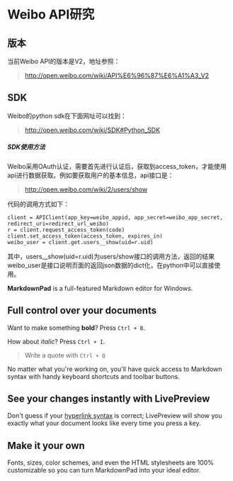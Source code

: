 # Weibo API研究 #

## 版本 ##

当前Weibo API的版本是V2，地址参照：

>http://open.weibo.com/wiki/API%E6%96%87%E6%A1%A3_V2

## SDK ##

Weibo的python sdk在下面网址可以找到：

>http://open.weibo.com/wiki/SDK#Python_SDK

##### SDK使用方法 ###

Weibo采用OAuth认证，需要首先进行认证后，获取到access_token，才能使用api进行数据获取。例如要获取用户的基本信息，api接口是：

>http://open.weibo.com/wiki/2/users/show

代码的调用方式如下：

	client = APIClient(app_key=weibo_appid, app_secret=weibo_app_secret, redirect_uri=redirect_url_weibo)
	r = client.request_access_token(code)
	client.set_access_token(access_token, expires_in)
	weibo_user = client.get.users__show(uid=r.uid)

其中，users__show(uid=r.uid)为users/show接口的调用方法，返回的结果weibo_user是接口说明页面的返回json数据的dict化，在python中可以直接使用。




**MarkdownPad** is a full-featured Markdown editor for Windows. 

## Full control over your documents ##

Want to make something **bold**? Press `Ctrl + B`.

How about *italic*? Press `Ctrl + I`.

> Write a quote with `Ctrl + Q`

No matter what you're working on, you'll have quick access to Markdown syntax with handy keyboard shortcuts and toolbar buttons.

## See your changes instantly with LivePreview ##

Don't guess if your [hyperlink syntax](http://markdownpad.com) is correct; LivePreview will show you exactly what your document looks like every time you press a key.

## Make it your own ##

Fonts, sizes, color schemes, and even the HTML stylesheets are 100% customizable so you can turn MarkdownPad into your ideal editor.